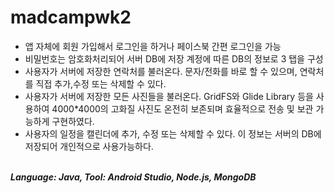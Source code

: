 # madcampwk2

- 앱 자체에 회원 가입해서 로그인을 하거나 페이스북 간편 로그인을 가능
- 비밀번호는 암호화처리되어 서버 DB에 저장
계정에 따른 DB의 정보로 3 탭을 구성
- 사용자가 서버에 저장한 연락처를 불러온다. 문자/전화를 바로 할 수 있으며, 연락처를 직접 추가,수정 또는 삭제할 수 있다.
- 사용자가 서버에 저장한 모든 사진들을 불러온다. GridFS와 Glide Library 등을 사용하여 4000*4000의 고화질 사진도 온전히 보존되며 효율적으로 전송 및 보관 가능하게 구현하였다.
- 사용자의 일정을 캘린더에 추가, 수정 또는 삭제할 수 있다. 이 정보는 서버의 DB에 저장되어 개인적으로 사용가능하다.

<br>
<b><i>Language: Java, Tool: Android Studio, Node.js, MongoDB</i></b>
